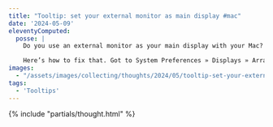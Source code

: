 ```yaml
---
title: "Tooltip: set your external monitor as main display #mac"
date: '2024-05-09'
eleventyComputed:
  posse: |
    Do you use an external monitor as your main display with your Mac? Ever get tired of turning your neck to read notifications or other dialog windows on your laptop screen?

    Here’s how to fix that. Got to System Preferences » Displays » Arrange. You should see two rectangles that reflect the position of your screens, one has a light grey bar at the top. Drag the light grey bar from the laptop to the display.
images:
  - "/assets/images/collecting/thoughts/2024/05/tooltip-set-your-external-monitor-as-main-display.jpg"
tags:
  - 'Tooltips'
---
```


{% include "partials/thought.html" %}